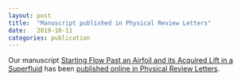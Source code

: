 ```yaml
---
layout: post
title:  "Manuscript published in Physical Review Letters"
date:   2019-10-11
categories: publication
---
```


Our manuscript [Starting Flow Past an Airfoil and its Acquired Lift in a Superfluid](/research/assets/papers/PhysRevLett.123.154502.pdf) has been [published online in Physical Review Letters](https://journals.aps.org/prl/abstract/10.1103/PhysRevLett.123.154502).

